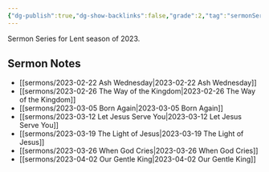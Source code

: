 ```yaml
---
{"dg-publish":true,"dg-show-backlinks":false,"grade":2,"tag":"sermonSeries","context":"Personal","type":"Resource","status":"Active","topic":"Sermon","dateCreated":"2023-08-09","permalink":"/sermons/2023-lent/","dgShowBacklinks":false,"dgPassFrontmatter":true}
---
```



Sermon Series for Lent season of 2023.

## Sermon Notes

- [[sermons/2023-02-22 Ash Wednesday\|2023-02-22 Ash Wednesday]]
- [[sermons/2023-02-26 The Way of the Kingdom\|2023-02-26 The Way of the Kingdom]]
- [[sermons/2023-03-05 Born Again\|2023-03-05 Born Again]]
- [[sermons/2023-03-12 Let Jesus Serve You\|2023-03-12 Let Jesus Serve You]]
- [[sermons/2023-03-19 The Light of Jesus\|2023-03-19 The Light of Jesus]]
- [[sermons/2023-03-26 When God Cries\|2023-03-26 When God Cries]]
- [[sermons/2023-04-02 Our Gentle King\|2023-04-02 Our Gentle King]]

